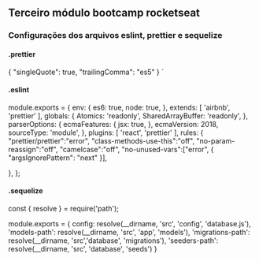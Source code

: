 ## Terceiro módulo bootcamp rocketseat


### Configurações dos arquivos eslint, prettier e sequelize
#### .prettier 

{
  "singleQuote": true,
  "trailingComma": "es5"
}
`
#### .eslint 

module.exports = {
  env: {
    es6: true,
    node: true,
  },
  extends: [
    'airbnb', 'prettier'
  ],
  globals: {
    Atomics: 'readonly',
    SharedArrayBuffer: 'readonly',
  },
  parserOptions: {
    ecmaFeatures: {
      jsx: true,
    },
    ecmaVersion: 2018,
    sourceType: 'module',
  },
  plugins: [
    'react', 'prettier'
  ],
  rules: {
    "prettier/prettier":"error",
    "class-methods-use-this":"off",
    "no-param-reassign":"off",
    "camelcase":"off",
    "no-unused-vars":["error", { "argsIgnorePattern": "next" }],
  
  },
};


#### .sequelize

const { resolve } = require('path');

module.exports = {
  config: resolve(__dirname, 'src', 'config', 'database.js'),
  'models-path': resolve(__dirname, 'src', 'app', 'models'),
  'migrations-path': resolve(__dirname, 'src','database', 'migrations'),
  'seeders-path': resolve(__dirname, 'src', 'database', 'seeds')
}
